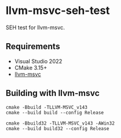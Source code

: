 # llvm-msvc-seh-test
SEH test for llvm-msvc.

## Requirements

- Visual Studio 2022
- CMake 3.15+
- [llvm-msvc](https://github.com/backengineering/llvm-msvc/releases)

## Building with llvm-msvc

```
cmake -Bbuild -TLLVM-MSVC_v143
cmake --build build --config Release
```
```
cmake -Bbuild32 -TLLVM-MSVC_v143 -AWin32
cmake --build build32 --config Release
```
